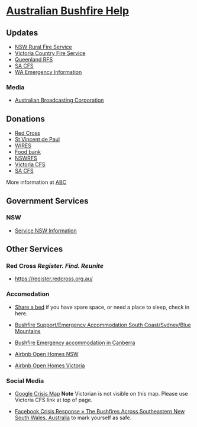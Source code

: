 # [Australian Bushfire Help](https://bushfire.help/)

## Updates

*   [NSW Rural Fire Service](https://www.rfs.nsw.gov.au/)
*   [Victoria Country Fire Service](https://www.cfa.vic.gov.au/home)
*   [Queenland RFS](https://www.ruralfire.qld.gov.au/)
*   [SA CFS](https://www.cfs.sa.gov.au/)
*   [WA Emergency Information](https://www.emergency.wa.gov.au/)

### Media

*   [Australian Broadcasting Corporation](https://www.abc.net.au/news/)

    <!-- *   [Freqfinder](https://jufemaiz.github.io/freq-finder-react/)
        (find your nearest radio services) -->

## Donations

*   [Red Cross](https://www.redcross.org.au/campaigns/disaster-relief-and-recovery-bushfires)
*   [St Vincent de Paul](https://donate.vinnies.org.au/appeals-nsw/vinnies-nsw-bushfire-appeal-nsw)
*   [WIRES](https://www.wires.org.au/donate/now)
*   [Food bank](https://www.foodbank.org.au/)
*   [NSWRFS](https://www.rfs.nsw.gov.au/about-us/fundraising)
*   [Victoria CFS](https://www.cfa.vic.gov.au/volunteer-careers/volunteers)
*   [SA CFS](https://cfsfoundation.org.au/donate)

More information at [ABC](https://www.abc.net.au/classic/read-and-watch/news/bushfire-donations/11823676)

## Government Services

### NSW

*   [Service NSW Information](https://www.service.nsw.gov.au/assistance-bushfire-affected-communities)
<!-- *   [] -->

## Other Services

### Red Cross *Register. Find. Reunite*

*   <https://register.redcross.org.au/>

### Accomodation

*   [Share a bed](https://epr1984.wixsite.com/shareabed)
    if you have spare space, or need a place to sleep, check in here.

*   [Bushfire Support/Emergency Accommodation South Coast/Sydney/Blue Mountains](https://www.facebook.com/groups/495740497967750/)

*   [Bushfire Emergency accommodation in Canberra](https://www.facebook.com/groups/1639155472891471/)

*   [Airbnb Open Homes NSW](https://www.airbnb.com.au/openhomes/disaster-relief/bushfire-new-south-wales-2020-01)

*   [Airbnb Open Homes Victoria](https://www.airbnb.com.au/openhomes/disaster-relief/victoriabushfires20)

### Social Media

*   [Google Crisis Map](https://google.org/crisismap/australia)
    **Note** Victorian is not visible on this map. Please use Victoria CFS link at top of page.

*   [Facebook Crisis Response » The Bushfires Across Southeastern New South Wales, Australia](https://www.facebook.com/crisisresponse/821836334954181/)
    to mark yourself as safe.

